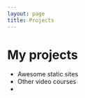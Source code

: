 ```yaml
---
layout: page
title: Projects
---
```


# My projects

* Awesome static sites
* Other video courses 
*   